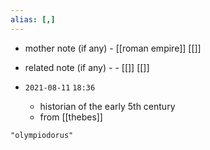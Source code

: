 ```yaml
---
alias: [,]
---
```

- mother note (if any)
		- [[roman empire]] [[]]
- related note (if any) -
		- [[]] [[]]


- `2021-08-11`  `18:36`
	- historian of the early 5th century
	- from [[thebes]]

```query
"olympiodorus"
```
